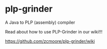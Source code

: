 # plp-grinder
A Java to PLP (assembly) compiler

Read about how to use PLP-Grinder in our wiki!!!

https://github.com/zcmoore/plp-grinder/wiki
